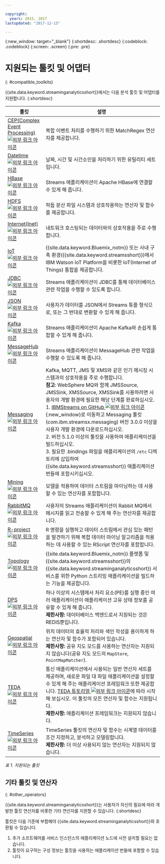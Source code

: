 ```yaml
---

copyright:
  years: 2015, 2017
lastupdated: "2017-12-15"

---
```


<!-- Attribute definitions -->
{:new_window: target="_blank"}
{:shortdesc: .shortdesc}
{:codeblock: .codeblock}
{:screen: .screen}
{:pre: .pre}

# 지원되는 툴킷 및 어댑터
{: #compatible_toolkits}

{{site.data.keyword.streaminganalyticsshort}}에서는 다음 분석 툴킷 및 어댑터를 지원합니다.
{:shortdesc}

| 툴킷                            | 설명				                  |
| --------------------------------| --------------------------|
| [CEP(Complex Event Processing) ![외부 링크 아이콘](../../icons/launch-glyph.svg "외부 링크 아이콘")](https://ibm.co/2zOwODa)    |	복합 이벤트 처리를 수행하기 위한 MatchRegex 연산자를 제공합니다.  		 |
| [Datetime ![외부 링크 아이콘](../../icons/launch-glyph.svg "외부 링크 아이콘")](https://ibmstreams.github.io/streamsx.datetime/)	|	날짜, 시간 및 시간소인을 처리하기 위한 유틸리티 세트입니다.	 |
| [HBase ![외부 링크 아이콘](../../icons/launch-glyph.svg "외부 링크 아이콘")](http://ibmstreams.github.io/streamsx.hbase/)        | Streams 애플리케이션이 Apache HBase에 연결할 수 있게 해 줍니다.	 	   |
| [HDFS ![외부 링크 아이콘](../../icons/launch-glyph.svg "외부 링크 아이콘")](http://ibmstreams.github.io/streamsx.hdfs/)          | 하둡 분산 파일 시스템과 상호작용하는 연산자 및 함수를 제공합니다.	|
| [Internet(Inet) ![외부 링크 아이콘](../../icons/launch-glyph.svg "외부 링크 아이콘")](http://ibmstreams.github.io/streamsx.inet)|  네트워크 호스팅되는 데이터와의 상호작용을 주로 수행합니다.				       |
| [IoT ![외부 링크 아이콘](../../icons/launch-glyph.svg "외부 링크 아이콘")](http://ibmstreams.github.io/streamsx.iot/)            | {{site.data.keyword.Bluemix_notm}} 또는 사내 구축 환경({{site.data.keyword.streamsshort}})에서 IBM Watson IoT Platform을 비롯한 IoT(Internet of Things) 통합을 제공합니다. |
| [JDBC ![외부 링크 아이콘](../../icons/launch-glyph.svg "외부 링크 아이콘")](http://ibmstreams.github.io/streamsx.jdbc/)          | Streams 애플리케이션이 JDBC를 통해 데이터베이스 관련 작업을 수행할 수 있도록 합니다.		   |
| [JSON ![외부 링크 아이콘](../../icons/launch-glyph.svg "외부 링크 아이콘")](http://ibmstreams.github.io/streamsx.json/)          | 사용자가 데이터를 JSON에서 Streams 튜플 형식으로, 또는 그 반대로 변환할 수 있게 해 줍니다.   		|
| [Kafka ![외부 링크 아이콘](../../icons/launch-glyph.svg "외부 링크 아이콘")](https://ibmstreams.github.io/streamsx.kafka/)       | Streams 애플리케이션이 Apache Kafka와 손쉽게 통합할 수 있게 해 줍니다. 	 |
| [MessageHub ![외부 링크 아이콘](../../icons/launch-glyph.svg "외부 링크 아이콘")](https://ibmstreams.github.io/streamsx.messagehub/) | Streams 애플리케이션이 MessageHub 관련 작업을 수행할 수 있도록 해 줍니다.			     |
| [Messaging ![외부 링크 아이콘](../../icons/launch-glyph.svg "외부 링크 아이콘")](https://ibmstreams.github.io/streamsx.messaging/)   |  	Kafka, MQTT, JMS 및 XMS와 같은 인기 메시징 시스템과의 상호작용을 주로 수행합니다.	<br>**참고**: WebSphere MQ와 함께 JMSSource, JMSSink, XMSSource, XMSSink를 사용하려면 사용자의 개발 환경에 필요한 해당 단계를 완료하십시오. <br>1. [IBMStreams on GitHub ![외부 링크 아이콘](../../icons/launch-glyph.svg "외부 링크 아이콘")](https://github.com/IBMStreams){:new_window}로 이동하고 Messaging 툴킷(com.ibm.streamsx.messaging) 버전 3.0.0 이상을 사용자 개발 환경에 다운로드하십시오. <br>2. 버전 5.1.0 이상의 툴킷을 사용하여 애플리케이션을 빌드하십시오.<br>3. 필요한 .bindings 파일을 애플리케이션의 `/etc` 디렉토리에 삽입하여 {{site.data.keyword.streamsshort}} 애플리케이션 번들에 포함시키십시오.	    |
| [Mining ![외부 링크 아이콘](../../icons/launch-glyph.svg "외부 링크 아이콘")](https://ibm.co/2y3i5au)              	   	            |  모델을 적용하여 데이터 스트림을 마이닝하는 데 사용할 수 있는 연산자를 포함합니다.	     |
| [RabbitMQ ![외부 링크 아이콘](../../icons/launch-glyph.svg "외부 링크 아이콘")](https://ibmstreams.github.io/streamsx.rabbitmq/)     |  사용자의 Streams 애플리케이션이 Rabbit MQ에서 메시지를 읽고 전송할 수 있게 해 주는 연산자를 제공합니다.  |
| [R-project ![외부 링크 아이콘](../../icons/launch-glyph.svg "외부 링크 아이콘")](https://ibm.co/2h7D9lu)          	   	              |   R 명령을 실행하고 데이터 스트림에서 관심 있는 패턴을 발견하기 위해 복합 데이터 마이닝 알고리즘을 적용하는 데 사용할 수 있는 RScript 연산자를 포함합니다.			     |
| [Topology ![외부 링크 아이콘](../../icons/launch-glyph.svg "외부 링크 아이콘")](http://ibmstreams.github.io/streamsx.topology/)      |  {{site.data.keyword.Bluemix_notm}} 플랫폼 및 {{site.data.keyword.streamsshort}}의 {{site.data.keyword.streaminganalyticsshort}} 서비스를 위한 Python 스트리밍 애플리케이션을 빌드하는 기능을 제공합니다.		     |
| [DPS ![외부 링크 아이콘](../../icons/launch-glyph.svg "외부 링크 아이콘")](http://ibmstreams.github.io/streamsx.dps/) |	 하나 이상의 시스템에서 처리 요소(PE)를 실행 중인 여러 애플리케이션이 애플리케이션 고유 상태 정보를 공유할 수 있게 해 줍니다.<br>**제한사항:** 데이터베이스 백엔드로서 지원되는 것은 REDIS뿐입니다.	| 	 	 	
| [Geospatial ![외부 링크 아이콘](../../icons/launch-glyph.svg "외부 링크 아이콘")](https://ibm.co/2h9x0VR) 	     |	위치 데이터의 효율적 처리와 색인 작성을 용이하게 하는 연산자 및 함수가 포함되어 있습니다.<br>**제한사항:** 공유 지도 모드를 사용하는 연산자는 지원되지 않습니다(공유 지도 모드의 `MapStore`, `PointMapMatcher`).		 |
| [TEDA ![외부 링크 아이콘](../../icons/launch-glyph.svg "외부 링크 아이콘")](https://ibm.co/2z9DS00)	   | 	통신 애플리케이션에서 사용되는 일반 연산자 세트를 제공하며, 새로운 파일 대 파일 애플리케이션을 설정할 수 있게 해 주는 애플리케이션 프레임워크 또한 제공합니다. [TEDA 튜토리얼 ![외부 링크 아이콘](../../icons/launch-glyph.svg "외부 링크 아이콘")](http://ibmstreams.github.io/streamsx.tutorial.teda/)에 따라 시작해 보십시오. 이 툴킷의 모든 연산자 및 함수는 지원됩니다. <br>**제한사항:** 애플리케이션 프레임워크는 지원되지 않습니다.	 	 |
| [TimeSeries ![외부 링크 아이콘](../../icons/launch-glyph.svg "외부 링크 아이콘")](https://ibm.co/2zEPILZ)	 	  | TimeSeries 툴킷의 연산자 및 함수는 시계열 데이터를 조건 지정하고, 분석하고 모델링합니다. <br>**제한사항:** 더 이상 사용되지 않는 연산자는 지원되지 않습니다.	   |

*표 1. 지원되는 툴킷*

## 기타 툴킷 및 연산자
{: #other_operators}

{{site.data.keyword.streaminganalyticsshort}}는 사용자가 자신의 필요에 따라 개발한 툴킷 연산자를 비롯한 기타 연산자를 지원할 수 있습니다.
{:shortdesc}

툴킷은 다음 기준에 부합해야 {{site.data.keyword.streaminganalyticsshort}}와 호환될 수 있습니다.

1. 추가 소프트웨어를 서비스 인스턴스의 애플리케이션 노드에 사전 설치할 필요는 없습니다.
2. 툴킷이 요구하는 구성 정보는 툴킷을 사용하는 애플리케이션 번들에 포함할 수 있습니다.
